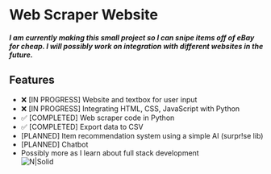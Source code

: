 # Web Scraper Website
##### I am currently making this small project so I can snipe items off of eBay for cheap. I will possibly work on integration with different websites in the future.

## Features

- ❌ [IN PROGRESS] Website and textbox for user input
- ❌ [IN PROGRESS] Integrating HTML, CSS, JavaScript with Python
- ✅ [COMPLETED] Web scraper code in Python
- ✅ [COMPLETED] Export data to CSV
- [PLANNED] Item recommendation system using a simple AI (surpr!se lib)
- [PLANNED] Chatbot
- Possibly more as I learn about full stack development
\
![N|Solid](https://www.meowingtons.com/cdn/shop/articles/EHBAIUgWkAA1jK2.jpg?v=1599678708)